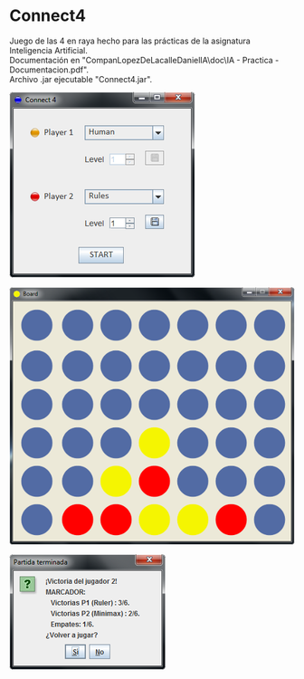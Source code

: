# Connect4
Juego de las 4 en raya hecho para las prácticas de la asignatura Inteligencia Artificial.  
Documentación en "CompanLopezDeLacalleDanielIA\doc\IA - Practica - Documentacion.pdf".  
Archivo .jar ejecutable "Connect4.jar".  
  
![Menu principal](/Imagenes/Menu.png)  
  
![Tablero de juego](/Imagenes/Board.png) 
  
![Dialogo nueva partida](/Imagenes/Score.png) 
